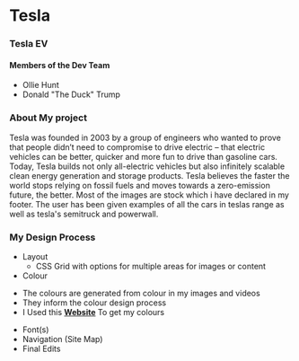 # Tesla 
### Tesla EV
#### Members of the Dev Team 
- Ollie Hunt
- Donald "The Duck" Trump

### About My project

 Tesla was founded in 2003 by a group of engineers who wanted to prove that people didn’t need to compromise to drive electric – that electric vehicles can be better, quicker and more fun to drive than gasoline cars. Today, Tesla builds not only all-electric vehicles but also infinitely scalable clean energy generation and storage products. Tesla believes the faster the world stops relying on fossil fuels and moves towards a zero-emission future, the better. Most of the images are stock which i have declared in my footer.
 The user has been given examples of all the cars in teslas range as well as tesla's semitruck and powerwall.

### My Design Process

- Layout
   * CSS Grid with options for multiple areas for images or content
- Colour
* The colours are generated from colour in my images and videos
* They inform the colour design process
* I Used this [**Website**](https://html-color-codes.info/colors-from-image/) To get my colours
- Font(s)
- Navigation (Site Map)
- Final Edits
